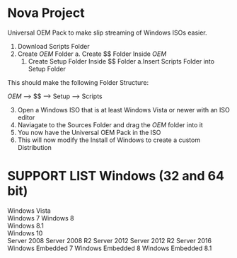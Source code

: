 # Nova Project

Universal OEM Pack to make slip streaming of Windows ISOs easier.

1. Download Scripts Folder
2. Create $OEM$ Folder
  a. Create $$ Folder Inside $OEM$
    1. Create Setup Folder Inside $$ Folder
      a.Insert Scripts Folder into Setup Folder
      
This should make the following Folder Structure:

$OEM$ --> $$ --> Setup --> Scripts

3. Open a Windows ISO that is at least Windows Vista or newer with an ISO editor
4. Naviagate to the Sources Folder and drag the $OEM$ folder into it
5. You now have the Universal OEM Pack in the ISO
6. This will now modify the Install of Windows to create a custom Distribution

SUPPORT LIST Windows (32 and 64 bit)
====================
Windows Vista         
Windows 7
Windows 8                          
Windows 8.1                     
Windows 10                         
Server 2008
Server 2008 R2 
Server 2012
Server 2012 R2
Server 2016
Windows Embedded 7
Windows Embedded 8
Windows Embedded 8.1
